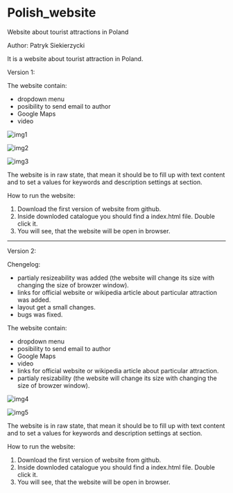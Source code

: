 # Polish_website
Website about tourist attractions in Poland

Author: Patryk Siekierzycki

It is a website about tourist attraction in Poland.

Version 1:

The website contain:
- dropdown menu
- posibility to send email to author
- Google Maps
- video
    
![img1](https://github.com/PatrykSiekierzycki/Polish_website/assets/106544444/6c118a5a-7e21-426d-a431-ec9ba836da35)

![img2](https://github.com/PatrykSiekierzycki/Polish_website/assets/106544444/b16d23a6-b051-4339-8b8b-a28b11411146)

![img3](https://github.com/PatrykSiekierzycki/Polish_website/assets/106544444/63405a8d-cbf9-46f7-bab2-29b9db01bf30)

The website is in raw state, that mean it should be to fill up with text content and to set a values for keywords and description settings at <head> section.

How to run the website:
1. Download the first version of website from github.
2. Inside downloded catalogue you should find a index.html file. Double click it.
3. You will see, that the website will be open in browser.
- - - - - - - - - - - - - - - - - - - - - - - - - - - - - - - - - - - - - -

Version 2:

Chengelog:
- partialy resizeability was added (the website will change its size with changing the size of browzer window).
- links for official website or wikipedia article about particular attraction was added.
- layout get a small changes.
- bugs was fixed.

The website contain:
- dropdown menu
- posibility to send email to author
- Google Maps
- video
- links for official website or wikipedia article about particular attraction.
- partialy resizability (the website will change its size with changing the size of browzer window).
    
![img4](https://github.com/PatrykSiekierzycki/Polish_website/assets/106544444/0b0f75c9-1c90-4e80-bd55-5f0fd2e31782)

![img5](https://github.com/PatrykSiekierzycki/Polish_website/assets/106544444/c32ba1ff-7a20-42d7-9505-deba64ee2dc0)

The website is in raw state, that mean it should be to fill up with text content and to set a values for keywords and description settings at <head> section.

How to run the website:
1. Download the first version of website from github.
2. Inside downloded catalogue you should find a index.html file. Double click it.
3. You will see, that the website will be open in browser.
